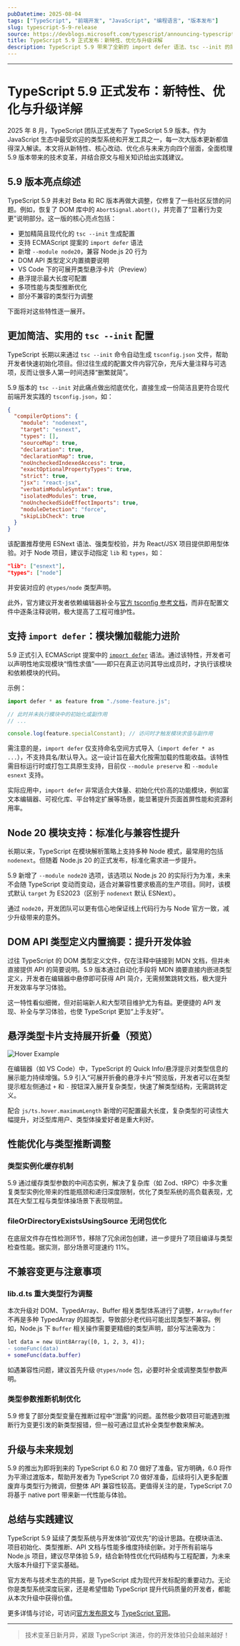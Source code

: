 ```yaml
---
pubDatetime: 2025-08-04
tags: ["TypeScript", "前端开发", "JavaScript", "编程语言", "版本发布"]
slug: typescript-5-9-release
source: https://devblogs.microsoft.com/typescript/announcing-typescript-5-9/
title: TypeScript 5.9 正式发布：新特性、优化与升级详解
description: TypeScript 5.9 带来了全新的 import defer 语法、tsc --init 的简化与现代化、Node 20 模块支持、DOM API 概览优化，以及众多性能与类型系统的升级。本文深度解析 5.9 版本的主要特性与开发者关注点，助你第一时间掌握 TypeScript 演进方向。
---
```


---

# TypeScript 5.9 正式发布：新特性、优化与升级详解

2025 年 8 月，TypeScript 团队正式发布了 TypeScript 5.9 版本。作为 JavaScript 生态中最受欢迎的类型系统和开发工具之一，每一次大版本更新都值得深入解读。本文将从新特性、核心改动、优化点与未来方向四个层面，全面梳理 5.9 版本带来的技术变革，并结合原文与相关知识给出实践建议。

## 5.9 版本亮点综述

TypeScript 5.9 并未对 Beta 和 RC 版本再做大调整，仅修复了一些社区反馈的问题。例如，恢复了 DOM 库中的 `AbortSignal.abort()`，并完善了“显著行为变更”说明部分。这一版的核心亮点包括：

- 更加精简且现代化的 `tsc --init` 生成配置
- 支持 ECMAScript 提案的 `import defer` 语法
- 新增 `--module node20`，兼容 Node.js 20 行为
- DOM API 类型定义内置摘要说明
- VS Code 下的可展开类型悬浮卡片（Preview）
- 悬浮提示最大长度可配置
- 多项性能与类型推断优化
- 部分不兼容的类型行为调整

下面将对这些特性逐一展开。

## 更加简洁、实用的 `tsc --init` 配置

TypeScript 长期以来通过 `tsc --init` 命令自动生成 `tsconfig.json` 文件，帮助开发者快速初始化项目。但过往生成的配置文件内容冗杂，充斥大量注释与可选项，反而让很多人第一时间选择“删繁就简”。

5.9 版本的 `tsc --init` 对此痛点做出彻底优化，直接生成一份简洁且更符合现代前端开发实践的 `tsconfig.json`，如：

```json
{
  "compilerOptions": {
    "module": "nodenext",
    "target": "esnext",
    "types": [],
    "sourceMap": true,
    "declaration": true,
    "declarationMap": true,
    "noUncheckedIndexedAccess": true,
    "exactOptionalPropertyTypes": true,
    "strict": true,
    "jsx": "react-jsx",
    "verbatimModuleSyntax": true,
    "isolatedModules": true,
    "noUncheckedSideEffectImports": true,
    "moduleDetection": "force",
    "skipLibCheck": true
  }
}
```

该配置推荐使用 ESNext 语法、强类型校验，并为 React/JSX 项目提供即用型体验。对于 Node 项目，建议手动指定 `lib` 和 `types`，如：

```json
"lib": ["esnext"],
"types": ["node"]
```

并安装对应的 `@types/node` 类型声明。

此外，官方建议开发者依赖编辑器补全与[官方 tsconfig 参考文档](https://www.typescriptlang.org/tsconfig/)，而非在配置文件中逐条注释说明，极大提高了工程可维护性。

## 支持 `import defer`：模块懒加载能力进阶

5.9 正式引入 ECMAScript 提案中的 [`import defer`](https://github.com/tc39/proposal-defer-import-eval/) 语法。通过该特性，开发者可以声明性地实现模块“惰性求值”——即只在真正访问其导出成员时，才执行该模块和依赖模块的代码。

示例：

```typescript
import defer * as feature from "./some-feature.js";

// 此时并未执行模块中的初始化或副作用
// ...

console.log(feature.specialConstant); // 访问时才触发模块求值与副作用
```

需注意的是，`import defer` 仅支持命名空间方式导入（`import defer * as ...`），不支持具名/默认导入。这一设计旨在最大化按需加载的性能收益。该特性需目标运行时或打包工具原生支持，目前仅 `--module preserve` 和 `--module esnext` 支持。

实际应用中，`import defer` 非常适合大体量、初始化代价高的功能模块，例如富文本编辑器、可视化库、平台特定扩展等场景，能显著提升页面首屏性能和资源利用率。

## Node 20 模块支持：标准化与兼容性提升

长期以来，TypeScript 在模块解析策略上支持多种 Node 模式，最常用的包括 `nodenext`。但随着 Node.js 20 的正式发布，标准化需求进一步提升。

5.9 新增了 `--module node20` 选项，该选项以 Node.js 20 的实际行为为准，未来不会随 TypeScript 变动而变动，适合对兼容性要求极高的生产项目。同时，该模式默认 `target` 为 ES2023（区别于 `nodenext` 默认 ESNext）。

通过 `node20`，开发团队可以更有信心地保证线上代码行为与 Node 官方一致，减少升级带来的意外。

## DOM API 类型定义内置摘要：提升开发体验

过往 TypeScript 的 DOM 类型定义文件，仅在注释中链接到 MDN 文档，但并未直接提供 API 的简要说明。5.9 版本通过自动化手段将 MDN 摘要直接内嵌进类型定义，开发者在编辑器中悬停即可获得 API 简介，无需频繁跳转文档，极大提升开发效率与学习体验。

这一特性看似细微，但对前端新人和大型项目维护尤为有益。更便捷的 API 发现、补全与学习体验，也使 TypeScript 更加“上手友好”。

## 悬浮类型卡片支持展开折叠（预览）

![Hover Example](https://devblogs.microsoft.com/typescript/wp-content/uploads/sites/11/2025/06/bare-hover-5.8-01.png)

在编辑器（如 VS Code）中，TypeScript 的 Quick Info/悬浮提示对类型信息的展示能力持续增强。5.9 引入“可展开折叠的悬浮卡片”预览版，开发者可以在类型提示框左侧通过 `+` 和 `-` 按钮深入展开复杂类型，快速了解类型结构，无需跳转定义。

配合 `js/ts.hover.maximumLength` 新增的可配置最大长度，复杂类型的可读性大幅提升，对泛型库用户、类型体操爱好者是重大利好。

## 性能优化与类型推断调整

### 类型实例化缓存机制

5.9 通过缓存类型参数的中间态实例，解决了复杂库（如 Zod、tRPC）中多次重复类型实例化带来的性能瓶颈和递归深度限制，优化了类型系统的高负载表现，尤其在大型工程与类型体操场景下表现明显。

### fileOrDirectoryExistsUsingSource 无闭包优化

在底层文件存在性检测环节，移除了冗余闭包创建，进一步提升了项目编译与类型检查性能。据实测，部分场景可提速约 11%。

## 不兼容变更与注意事项

### lib.d.ts 重大类型行为调整

本次升级对 DOM、TypedArray、Buffer 相关类型体系进行了调整，`ArrayBuffer` 不再是多种 TypedArray 的超类型，导致部分老代码可能出现类型不兼容。例如，Node.js 下 `Buffer` 相关操作需要更精细的类型声明，部分写法需改为：

```diff
let data = new Uint8Array([0, 1, 2, 3, 4]);
- someFunc(data)
+ someFunc(data.buffer)
```

如遇兼容性问题，建议首先升级 `@types/node` 包，必要时补全或调整类型参数声明。

### 类型参数推断机制优化

5.9 修复了部分类型变量在推断过程中“泄露”的问题。虽然极少数项目可能遇到推断行为变更引发的新类型报错，但一般可通过显式补全类型参数来解决。

## 升级与未来规划

5.9 的推出为即将到来的 TypeScript 6.0 和 7.0 做好了准备。官方明确，6.0 将作为平滑过渡版本，帮助开发者为 TypeScript 7.0 做好准备，后续将引入更多配置废弃与类型行为微调，但整体 API 兼容性较高。更值得关注的是，TypeScript 7.0 将基于 native port 带来新一代性能与体验。

## 总结与实践建议

TypeScript 5.9 延续了类型系统与开发体验“双优先”的设计思路。在模块语法、项目初始化、类型推断、API 文档与性能多维度持续创新。对于所有前端与 Node.js 项目，建议尽早体验 5.9，结合新特性优化代码结构与工程配置，为未来大版本升级打下坚实基础。

官方发布与技术生态的共振，是 TypeScript 成为现代开发标配的重要动力。无论你是类型系统深度玩家，还是希望借助 TypeScript 提升代码质量的开发者，都能从本次升级中获得价值。

更多详情与讨论，可访问[官方发布原文](https://devblogs.microsoft.com/typescript/announcing-typescript-5-9/)与 [TypeScript 官网](https://www.typescriptlang.org/)。

---

> 技术变革日新月异，紧跟 TypeScript 演进，你的开发体验只会越来越好！
